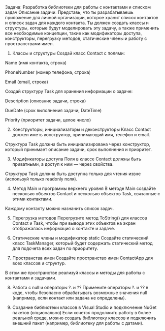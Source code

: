 Задача: Разработка библиотеки для работы с контактами и списком задач
Описание задачи: Представь, что ты разрабатываешь приложение для личной организации, которое хранит список контактов и список задач для каждого контакта. Ты должен создать классы и структуры, которые будут моделировать эту задачу, а также применить все необходимые концепции, такие как модификаторы доступа, конструкторы, перегрузку методов, статические члены и работу с пространствами имен.

1. Классы и структуры
Создай класс Contact с полями:

Name (имя контакта, строка)

PhoneNumber (номер телефона, строка)

Email (email, строка)

Создай структуру Task для хранения информации о задаче:

Description (описание задачи, строка)

DueDate (срок выполнения задачи, DateTime)

Priority (приоритет задачи, целое число)

2. Конструкторы, инициализаторы и деконструкторы
Класс Contact должен иметь конструктор, принимающий имя, телефон и email.

Структура Task должна быть инициализирована через конструктор, который принимает описание задачи, срок выполнения и приоритет.

3. Модификаторы доступа
Поля в классе Contact должны быть приватными, а доступ к ним — через свойства.

Структура Task должна быть доступна только для чтения извне (используй только readonly поля).

4. Метод Main и программы верхнего уровня
В методе Main создайте несколько объектов Contact и несколько объектов Task, связанные с этими контактами.

Каждому контакту можно назначить список задач.

5. Перегрузка методов
Перегрузите метод ToString() для классов Contact и Task, чтобы при выводе этих объектов на экран отображалась информация о контакте и задаче.

6. Статические члены и модификатор static
Создайте статический класс TaskManager, который будет содержать статический метод для подсчета всех задач по приоритету.

7. Пространства имен
Создайте пространство имен ContactApp для всех классов и структур.

В этом же пространстве реализуй классы и методы для работы с контактами и задачами.

8. Работа с null и операторы ?. и ??
Примените операторы ?. и ?? в коде, чтобы безопасно обрабатывать возможные значения null (например, если контакт или задача не определены).

9. Создание библиотеки классов в Visual Studio и подключение NuGet пакетов (опционально)
Если хочется продолжить работу в более реальной среде, можно создать библиотеку классов и подключить внешний пакет (например, библиотеку для работы с датами).